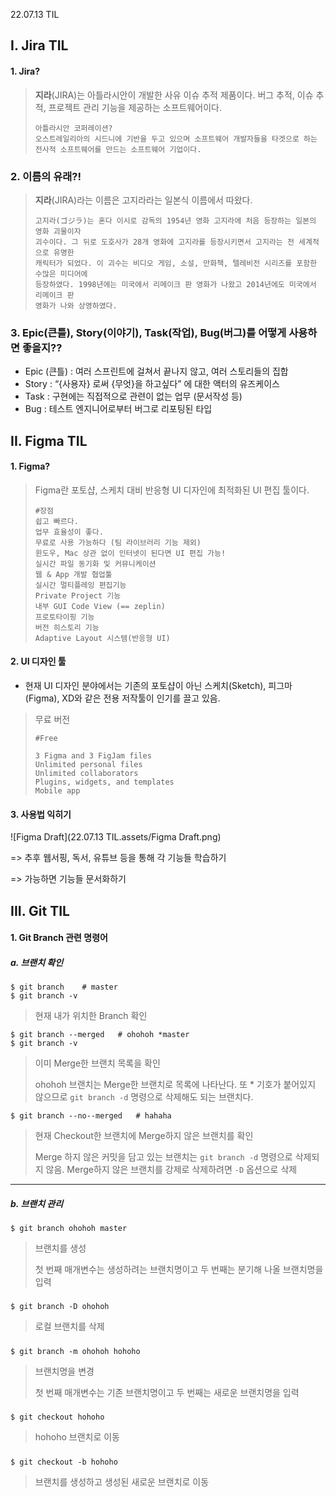 22.07.13 TIL



## I. Jira TIL

#### 	1. Jira?

>  **지라**(JIRA)는 아틀라시안이 개발한 사유 이슈 추적 제품이다. 버그 추적, 이슈 추적, 프로젝트 관리 기능을 제공하는 소프트웨어이다.
>
> ```
> 아틀라시안 코퍼레이션?
> 오스트레일리아의 시드니에 기반을 두고 있으며 소프트웨어 개발자들을 타겟으로 하는 전사적 소프트웨어를 만드는 소프트웨어 기업이다.
> ```



### 	2. 이름의 유래?!

>  **지라**(JIRA)라는 이름은 고지라라는 일본식 이름에서 따왔다.
>
>  ```
>  고지라(ゴジラ)는 혼다 이시로 감독의 1954년 영화 고지라에 처음 등장하는 일본의 영화 괴물이자 
>  괴수이다. 그 뒤로 도호사가 28개 영화에 고지라를 등장시키면서 고지라는 전 세계적으로 유명한 
>  캐릭터가 되었다. 이 괴수는 비디오 게임, 소설, 만화책, 텔레비전 시리즈를 포함한 수많은 미디어에
>  등장하였다. 1998년에는 미국에서 리메이크 판 영화가 나왔고 2014년에도 미국에서 리메이크 판 
>  영화가 나와 상영하였다.
>  ```



### 	3. Epic(큰틀), Story(이야기), Task(작업), Bug(버그)를 어떻게 사용하면 좋을지??

- Epic (큰틀) : 여러 스프린트에 걸쳐서 끝나지 않고, 여러 스토리들의 집합
- Story : “{사용자} 로써 {무엇}을 하고싶다” 에 대한 액터의 유즈케이스
- Task : 구현에는 직접적으로 관련이 없는 업무 (문서작성 등)
- Bug : 테스트 엔지니어로부터 버그로 리포팅된 타입  

  

## II. Figma TIL

#### 1. Figma?

> Figma란 포토샵, 스케치 대비 반응형 UI 디자인에 최적화된 UI 편집 툴이다.
>
> ```
> #장점
> 쉽고 빠르다.
> 업무 효율성이 좋다.
> 무료로 사용 가능하다 (팀 라이브러리 기능 제외)
> 윈도우, Mac 상관 없이 인터넷이 된다면 UI 편집 가능!
> 실시간 파일 동기화 및 커뮤니케이션
> 웹 & App 개발 협업툴
> 실시간 멀티플레잉 편집기능
> Private Project 기능
> 내부 GUI Code View (== zeplin)
> 프로토타이핑 기능
> 버전 히스토리 기능
> Adaptive Layout 시스템(반응형 UI)
> ```



#### 2. UI 디자인 툴

- 현재 UI 디자인 분야에서는 기존의 포토샵이 아닌 스케치(Sketch), 피그마(Figma), XD와 같은 전용 저작툴이 인기를 끌고 있음.

> 무료 버전
>
> ```
> #Free
> 
> 3 Figma and 3 FigJam files
> Unlimited personal files
> Unlimited collaborators
> Plugins, widgets, and templates
> Mobile app
> ```



#### 3. 사용법 익히기

![Figma Draft](22.07.13 TIL.assets/Figma Draft.png)



=> 추후 웹서핑, 독서, 유튜브 등을 통해 각 기능들 학습하기

=> 가능하면 기능들 문서화하기  

  

## III. Git TIL

#### 1. Git Branch 관련 명령어

##### a. 브랜치 확인

```
$ git branch	# master
$ git branch -v
```

> 현재 내가 위치한 Branch 확인



```
$ git branch --merged	# ohohoh *master
$ git branch -v
```

> 이미 Merge한 브랜치 목록을 확인
>
> ohohoh 브랜치는 Merge한 브랜치로 목록에 나타난다. 또 * 기호가 붙어있지 않으므로 `git branch -d` 명령으로 삭제해도 되는 브랜치다.



```
$ git branch --no--merged	# hahaha
```

> 현재 Checkout한 브랜치에 Merge하지 않은 브랜치를 확인
>
> Merge 하지 않은 커밋을 담고 있는 브랜치는 `git branch -d` 명령으로 삭제되지 않음. Merge하지 않은 브랜치를 강제로 삭제하려면 `-D` 옵션으로 삭제



---

##### b. 브랜치 관리

```
$ git branch ohohoh master
```

> 브랜치를 생성
>
> 첫 번째 매개변수는 생성하려는 브랜치명이고 두 번째는 분기해 나올 브랜치명을 입력

##### 

```
$ git branch -D ohohoh
```

> 로컬 브랜치를 삭제

##### 

```
$ git branch -m ohohoh hohoho
```

> 브랜치명을 변경
>
> 첫 번째 매개변수는 기존 브랜치명이고 두 번째는 새로운 브랜치명을 입력

##### 

```
$ git checkout hohoho
```

> hohoho 브랜치로 이동

##### 

```
$ git checkout -b hohoho
```

> 브랜치를 생성하고 생성된 새로운 브랜치로 이동
